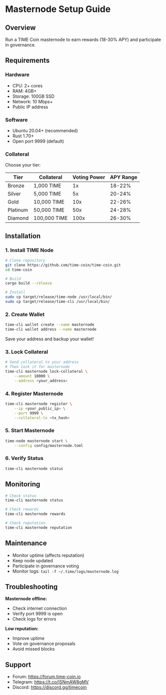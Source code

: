 # Masternode Setup Guide

## Overview

Run a TIME Coin masternode to earn rewards (18-30% APY) and participate in governance.

## Requirements

### Hardware
- CPU: 2+ cores
- RAM: 4GB+
- Storage: 100GB SSD
- Network: 10 Mbps+
- Public IP address

### Software
- Ubuntu 20.04+ (recommended)
- Rust 1.70+
- Open port 9999 (default)

### Collateral

Choose your tier:

| Tier | Collateral | Voting Power | APY Range |
|------|------------|--------------|-----------|
| Bronze | 1,000 TIME | 1x | 18-22% |
| Silver | 5,000 TIME | 5x | 20-24% |
| Gold | 10,000 TIME | 10x | 22-26% |
| Platinum | 50,000 TIME | 50x | 24-28% |
| Diamond | 100,000 TIME | 100x | 26-30% |

## Installation

### 1. Install TIME Node

```bash
# Clone repository
git clone https://github.com/time-coin/time-coin.git
cd time-coin

# Build
cargo build --release

# Install
sudo cp target/release/time-node /usr/local/bin/
sudo cp target/release/time-cli /usr/local/bin/
```

### 2. Create Wallet

```bash
time-cli wallet create --name masternode
time-cli wallet address --name masternode
```

Save your address and backup your wallet!

### 3. Lock Collateral

```bash
# Send collateral to your address
# Then lock it for masternode
time-cli masternode lock-collateral \
    --amount 10000 \
    --address <your_address>
```

### 4. Register Masternode

```bash
time-cli masternode register \
    --ip <your_public_ip> \
    --port 9999 \
    --collateral-tx <tx_hash>
```

### 5. Start Masternode

```bash
time-node masternode start \
    --config config/masternode.toml
```

### 6. Verify Status

```bash
time-cli masternode status
```

## Monitoring

```bash
# Check status
time-cli masternode status

# Check rewards
time-cli masternode rewards

# Check reputation
time-cli masternode reputation
```

## Maintenance

- Monitor uptime (affects reputation)
- Keep node updated
- Participate in governance voting
- Monitor logs: `tail -f ~/.time/logs/masternode.log`

## Troubleshooting

**Masternode offline:**
- Check internet connection
- Verify port 9999 is open
- Check logs for errors

**Low reputation:**
- Improve uptime
- Vote on governance proposals
- Avoid missed blocks

## Support

- Forum: https://forum.time-coin.io
- Telegram: https://t.co/ISNmAW8gMV
- Discord: https://discord.gg/timecoin
